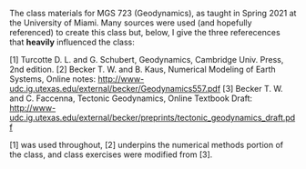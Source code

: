 The class materials for MGS 723 (Geodynamics), as taught in Spring 2021 at the University of Miami. Many sources were used (and hopefully referenced) to create this class but, below, I give the three referecences that **heavily** influenced the class:

[1] Turcotte D. L. and G. Schubert, Geodynamics, Cambridge Univ. Press, 2nd edition.
[2] Becker T. W. and B. Kaus, Numerical Modeling of Earth Systems, Online notes: http://www-udc.ig.utexas.edu/external/becker/Geodynamics557.pdf
[3] Becker T. W. and C. Faccenna, Tectonic Geodynamics, Online Textbook Draft: http://www-udc.ig.utexas.edu/external/becker/preprints/tectonic_geodynamics_draft.pdf

[1] was used throughout, [2] underpins the numerical methods portion of the class, and class exercises were modified from [3].
